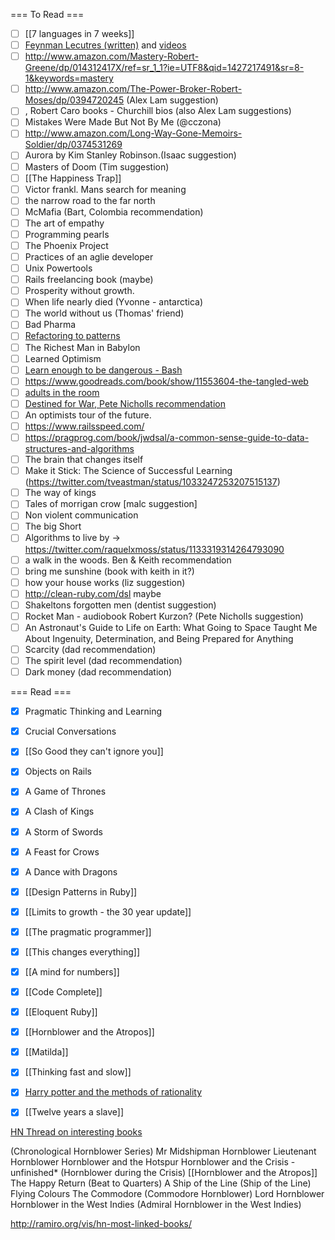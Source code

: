 === To Read ===
* [ ] [[7 languages in 7 weeks]]
* [ ] [Feynman Lecutres (written)](http://www.feynmanlectures.caltech.edu/I_toc.html) and [videos](http://www.cornell.edu/video/playlist/richard-feynman-messenger-lectures)
* [ ] http://www.amazon.com/Mastery-Robert-Greene/dp/014312417X/ref=sr_1_1?ie=UTF8&qid=1427217491&sr=8-1&keywords=mastery
* [ ] http://www.amazon.com/The-Power-Broker-Robert-Moses/dp/0394720245 (Alex Lam suggestion)
* [ ] , Robert Caro books - Churchill bios (also Alex Lam suggestions)
* [ ] Mistakes Were Made But Not By Me (@cczona)
* [ ]  http://www.amazon.com/Long-Way-Gone-Memoirs-Soldier/dp/0374531269
* [ ] Aurora by Kim Stanley Robinson.(Isaac suggestion)
* [ ] Masters of Doom (Tim suggestion)
* [ ] [[The Happiness Trap]]
* [ ] Victor frankl. Mans search for meaning
* [ ] the narrow road to the far north
* [ ] McMafia (Bart, Colombia recommendation)
* [ ] The art of empathy
* [ ] Programming pearls
* [ ] The Phoenix Project
* [ ] Practices of an aglie developer
* [ ] Unix Powertools
* [ ] Rails freelancing book (maybe)
* [ ] Prosperity without growth.
* [ ] When life nearly died (Yvonne - antarctica)
* [ ] The world without us (Thomas' friend)
* [ ] Bad Pharma
* [ ] [Refactoring to patterns](https://industriallogic.com/xp/refactoring/)
* [ ] The Richest Man in Babylon
* [ ] Learned Optimism
* [ ] [Learn enough to be dangerous - Bash](https://www.learnenough.com/command-line-tutorial)
* [ ] https://www.goodreads.com/book/show/11553604-the-tangled-web
* [ ] [adults in the room](https://www.theguardian.com/books/2017/may/03/yanis-varoufakis-greece-greatest-political-memoir)
* [ ] [Destined for War, Pete Nicholls recommendation](https://www.amazon.com/Destined-War-America-Escape-Thucydidess-ebook/dp/B01IAS9FZY?cn=bWVzc2FnZQ%3D%3D)
* [ ] An optimists tour of the future.
* [ ] https://www.railsspeed.com/
* [ ] https://pragprog.com/book/jwdsal/a-common-sense-guide-to-data-structures-and-algorithms
* [ ] The brain that changes itself
* [ ] Make it Stick: The Science of Successful Learning (https://twitter.com/tveastman/status/1033247253207515137)
* [ ] The way of kings
* [ ] Tales of morrigan crow [malc suggestion]
* [ ] Non violent communication
* [ ] The big Short
* [ ] Algorithms to live by -> https://twitter.com/raquelxmoss/status/1133319314264793090
* [ ] a walk in the woods. Ben & Keith recommendation
* [ ] bring me sunshine (book with keith in it?)
* [ ] how your house works (liz suggestion)
* [ ] http://clean-ruby.com/dsl maybe
* [ ] Shakeltons forgotten men (dentist suggestion)
* [ ] Rocket Man - audiobook Robert Kurzon? (Pete Nicholls suggestion)
* [ ] An Astronaut's Guide to Life on Earth: What Going to Space Taught Me About Ingenuity, Determination, and Being Prepared for Anything
* [ ] Scarcity (dad recommendation)
* [ ] The spirit level (dad recommendation)
* [ ] Dark money (dad recommendation)

=== Read ===
* [X] Pragmatic Thinking and Learning
* [X] Crucial Conversations
* [X] [[So Good they can't ignore you]]
* [X] Objects on Rails
* [X] A Game of Thrones
* [X] A Clash of Kings
* [X] A Storm of Swords
* [X] A Feast for Crows
* [X] A Dance with Dragons
* [X] [[Design Patterns in Ruby]]
* [X] [[Limits to growth - the 30 year update]]
* [X] [[The pragmatic programmer]]
* [X] [[This changes everything]]
* [X] [[A mind for numbers]]
* [X] [[Code Complete]]
* [X] [[Eloquent Ruby]]
* [X] [[Hornblower and the Atropos]]
* [X] [[Matilda]]
* [X] [[Thinking fast and slow]]
* [X] [Harry potter and the methods of rationality](http://hpmor.com/chapter/2)
* [X] [[Twelve years a slave]]


[HN Thread on interesting books](https://news.ycombinator.com/item?id=8716111)


(Chronological Hornblower Series)
Mr Midshipman Hornblower
Lieutenant Hornblower
Hornblower and the Hotspur
Hornblower and the Crisis - unfinished* (Hornblower during the Crisis)
[[Hornblower and the Atropos]]
The Happy Return (Beat to Quarters)
A Ship of the Line (Ship of the Line)
Flying Colours
The Commodore (Commodore Hornblower)
Lord Hornblower
Hornblower in the West Indies (Admiral Hornblower in the West Indies)


http://ramiro.org/vis/hn-most-linked-books/
